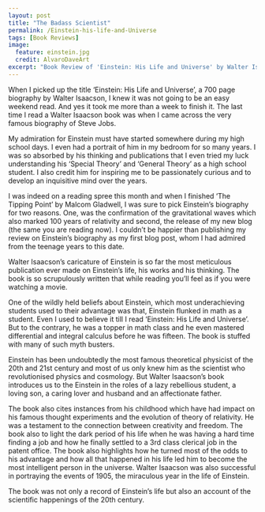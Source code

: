 ```yaml
---
layout: post
title: "The Badass Scientist"
permalink: /Einstein-his-life-and-Universe
tags: [Book Reviews]
image:
  feature: einstein.jpg
  credit: AlvaroDaveArt
excerpt: "Book Review of 'Einstein: His Life and Universe' by Walter Isaacson"
---
```

When I picked up the title ‘Einstein: His Life and Universe’, a 700 page biography by Walter Isaacson, I knew it was not going to be an easy weekend read. And yes it took me more than a week to finish it. The last time I read a Walter Isaacson book was when I came across the very famous biography of Steve Jobs.

My admiration for Einstein must have started somewhere during my high school days. I even had a portrait of him in my bedroom for so many years. I was so absorbed by his thinking and publications that I even tried my luck understanding his ‘Special Theory’ and ‘General Theory’ as a high school student. I also credit him for inspiring me to be passionately curious and to develop an inquisitive mind over the years.

I was indeed on a reading spree this month and when I finished ‘The Tipping Point’ by Malcom Gladwell, I was sure to pick Einstein’s biography for two reasons. One, was the confirmation of the gravitational waves which also marked 100 years of relativity and second, the release of my new blog (the same you are reading now). I couldn’t be happier than publishing my review on Einstein’s biography as my first blog post, whom I had admired from the teenage years to this date.

Walter Isaacson’s caricature of Einstein is so far the most meticulous publication ever made on Einstein’s life, his works and his thinking. The book is so scrupulously written that while reading you’ll feel as if you were watching a movie.

One of the wildly held beliefs about Einstein, which most underachieving students used to their advantage was that, Einstein flunked in math as a student. Even I used to believe it till I read ‘Einstein: His Life and Universe’. But to the contrary, he was a topper in math class and he even mastered differential and integral calculus before he was fifteen. The book is stuffed with many of such myth busters.

Einstein has been undoubtedly the most famous theoretical physicist of the 20th and 21st century and most of us only knew him as the scientist who revolutionised physics and cosmology. But Walter Isaacson’s book introduces us to the Einstein in the roles of a lazy rebellious student, a loving son, a caring lover and husband and an affectionate father.

The book also cites instances from his childhood which have had impact on his famous thought experiments and the evolution of theory of relativity. He was a testament to the connection between creativity and freedom. The book also to light the dark period of his life when he was having a hard time finding a job and how he finally settled to a 3rd class clerical job in the patent office. The book also highlights how he turned most of the odds to his advantage and how all that happened in his life led him to become the most intelligent person in the universe. Walter Isaacson was also successful in portraying the events of 1905, the miraculous year in the life of Einstein.

The book was not only a record of Einstein’s life but also an account of the scientific happenings of the 20th century.
